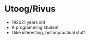 # Utoog/Rivus
- 192021 years old
- A programming student
- I like interesting, but impractical stuff
